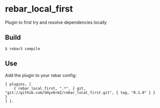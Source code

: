 rebar_local_first
=====

Plugin to first try and resolve dependencies locally

Build
-----

    $ rebar3 compile

Use
---

Add the plugin to your rebar config:

    { plugins, [
        { rebar_local_first, ".*", { git, "git://github.com/SHyx0rmZ/rebar_local_first.git", { tag, "0.1.0" } } }
    ] }.
